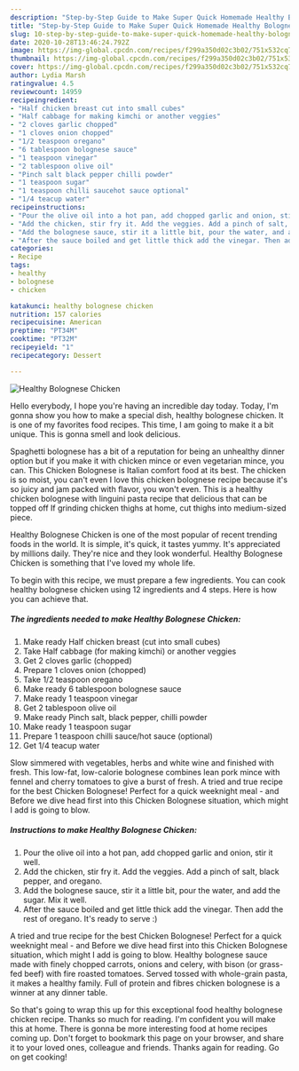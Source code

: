 ```yaml
---
description: "Step-by-Step Guide to Make Super Quick Homemade Healthy Bolognese Chicken"
title: "Step-by-Step Guide to Make Super Quick Homemade Healthy Bolognese Chicken"
slug: 10-step-by-step-guide-to-make-super-quick-homemade-healthy-bolognese-chicken
date: 2020-10-28T13:46:24.792Z
image: https://img-global.cpcdn.com/recipes/f299a350d02c3b02/751x532cq70/healthy-bolognese-chicken-recipe-main-photo.jpg
thumbnail: https://img-global.cpcdn.com/recipes/f299a350d02c3b02/751x532cq70/healthy-bolognese-chicken-recipe-main-photo.jpg
cover: https://img-global.cpcdn.com/recipes/f299a350d02c3b02/751x532cq70/healthy-bolognese-chicken-recipe-main-photo.jpg
author: Lydia Marsh
ratingvalue: 4.5
reviewcount: 14959
recipeingredient:
- "Half chicken breast cut into small cubes"
- "Half cabbage for making kimchi or another veggies"
- "2 cloves garlic chopped"
- "1 cloves onion chopped"
- "1/2 teaspoon oregano"
- "6 tablespoon bolognese sauce"
- "1 teaspoon vinegar"
- "2 tablespoon olive oil"
- "Pinch salt black pepper chilli powder"
- "1 teaspoon sugar"
- "1 teaspoon chilli saucehot sauce optional"
- "1/4 teacup water"
recipeinstructions:
- "Pour the olive oil into a hot pan, add chopped garlic and onion, stir it well."
- "Add the chicken, stir fry it. Add the veggies. Add a pinch of salt, black pepper, and oregano."
- "Add the bolognese sauce, stir it a little bit, pour the water, and add the sugar. Mix it well."
- "After the sauce boiled and get little thick add the vinegar. Then add the rest of oregano. It&#39;s ready to serve :)"
categories:
- Recipe
tags:
- healthy
- bolognese
- chicken

katakunci: healthy bolognese chicken 
nutrition: 157 calories
recipecuisine: American
preptime: "PT34M"
cooktime: "PT32M"
recipeyield: "1"
recipecategory: Dessert

---
```



![Healthy Bolognese Chicken](https://img-global.cpcdn.com/recipes/f299a350d02c3b02/751x532cq70/healthy-bolognese-chicken-recipe-main-photo.jpg)

Hello everybody, I hope you're having an incredible day today. Today, I'm gonna show you how to make a special dish, healthy bolognese chicken. It is one of my favorites food recipes. This time, I am going to make it a bit unique. This is gonna smell and look delicious.

Spaghetti bolognese has a bit of a reputation for being an unhealthy dinner option but if you make it with chicken mince or even vegetarian mince, you can. This Chicken Bolognese is Italian comfort food at its best. The chicken is so moist, you can&#39;t even I love this chicken bolognese recipe because it&#39;s so juicy and jam packed with flavor, you won&#39;t even. This is a healthy chicken bolognese with linguini pasta recipe that delicious that can be topped off If grinding chicken thighs at home, cut thighs into medium-sized piece.

Healthy Bolognese Chicken is one of the most popular of recent trending foods in the world. It is simple, it's quick, it tastes yummy. It's appreciated by millions daily. They're nice and they look wonderful. Healthy Bolognese Chicken is something that I've loved my whole life.


To begin with this recipe, we must prepare a few ingredients. You can cook healthy bolognese chicken using 12 ingredients and 4 steps. Here is how you can achieve that.

<!--inarticleads1-->

##### The ingredients needed to make Healthy Bolognese Chicken:

1. Make ready Half chicken breast (cut into small cubes)
1. Take Half cabbage (for making kimchi) or another veggies
1. Get 2 cloves garlic (chopped)
1. Prepare 1 cloves onion (chopped)
1. Take 1/2 teaspoon oregano
1. Make ready 6 tablespoon bolognese sauce
1. Make ready 1 teaspoon vinegar
1. Get 2 tablespoon olive oil
1. Make ready Pinch salt, black pepper, chilli powder
1. Make ready 1 teaspoon sugar
1. Prepare 1 teaspoon chilli sauce/hot sauce (optional)
1. Get 1/4 teacup water


Slow simmered with vegetables, herbs and white wine and finished with fresh. This low-fat, low-calorie bolognese combines lean pork mince with fennel and cherry tomatoes to give a burst of fresh. A tried and true recipe for the best Chicken Bolognese! Perfect for a quick weeknight meal - and Before we dive head first into this Chicken Bolognese situation, which might I add is going to blow. 

<!--inarticleads2-->

##### Instructions to make Healthy Bolognese Chicken:

1. Pour the olive oil into a hot pan, add chopped garlic and onion, stir it well.
1. Add the chicken, stir fry it. Add the veggies. Add a pinch of salt, black pepper, and oregano.
1. Add the bolognese sauce, stir it a little bit, pour the water, and add the sugar. Mix it well.
1. After the sauce boiled and get little thick add the vinegar. Then add the rest of oregano. It&#39;s ready to serve :)


A tried and true recipe for the best Chicken Bolognese! Perfect for a quick weeknight meal - and Before we dive head first into this Chicken Bolognese situation, which might I add is going to blow. Healthy bolognese sauce made with finely chopped carrots, onions and celery, with bison (or grass-fed beef) with fire roasted tomatoes. Served tossed with whole-grain pasta, it makes a healthy family. Full of protein and fibres chicken bolognese is a winner at any dinner table. 

So that's going to wrap this up for this exceptional food healthy bolognese chicken recipe. Thanks so much for reading. I'm confident you will make this at home. There is gonna be more interesting food at home recipes coming up. Don't forget to bookmark this page on your browser, and share it to your loved ones, colleague and friends. Thanks again for reading. Go on get cooking!
